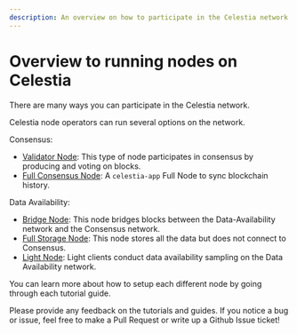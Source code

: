 ```yaml
---
description: An overview on how to participate in the Celestia network.
---
```


# Overview to running nodes on Celestia

There are many ways you can participate in the Celestia network.

Celestia node operators can run several options on the network.

Consensus:

* [Validator Node](./validator-node): This type of node participates
in consensus by producing and voting on blocks.
* [Full Consensus Node](./full-consensus-node): A `celestia-app` Full Node
  to sync blockchain history.

Data Availability:

* [Bridge Node](./bridge-node): This node bridges blocks between the
  Data-Availability network and the Consensus network.
* [Full Storage Node](./full-storage-node): This node stores all
  the data but does not connect to Consensus.
* [Light Node](./light-node): Light clients conduct data availability
  sampling on the Data Availability network.

You can learn more about how to setup each different node by going through
each tutorial guide.

<!-- ![Banner](/img/node-requirements.jpg) -->

Please provide any feedback on the tutorials and guides. If you notice
a bug or issue, feel free to make a Pull Request or write up a Github
Issue ticket!
